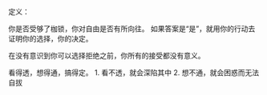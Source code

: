 定义：

你是否受够了枷锁，你对自由是否有所向往。
如果答案是“是”，就用你的行动去证明你的选择，你的决定。

在没有意识到你可以选择拒绝之前，你所有的接受都没有意义。

看得透，想得通，搞得定。
	1. 看不透，就会深陷其中
	2. 想不通，就会困惑而无法自拔
